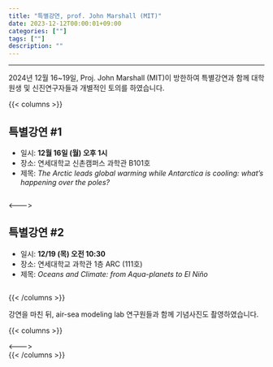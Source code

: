 ```yaml
---
title: "특별강연, prof. John Marshall (MIT)"
date: 2023-12-12T00:00:01+09:00
categories: [""]
tags: [""]
description: ""
---
```


---
2024년 12월 16~19일, Proj. John Marshall (MIT)이 방한하여 특별강연과 함께 대학원생 및 신진연구자들과 개별적인 토의를 하였습니다.

{{< columns >}} 

## 특별강연 #1

- 일시: **12월 16일 (월) 오후 1시**
- 장소: 연세대학교 신촌캠퍼스 과학관 B101호
- 제목: *The Arctic leads global warming while Antarctica is cooling: what’s happening over the poles?*

<div class='image'>
<img src="/images/Marshall_seminar1.jpg" class="img-responsive; width:25%;" alt="">
</div>

<---> <!-- magic separator, between columns -->
## 특별강연 #2

- 일시: **12/19 (목) 오전 10:30**
- 장소: 연세대학교 과학관 1층 ARC (111호)
- 제목: *Oceans and Climate: from Aqua-planets to El Niño*

<div class='image'>
<img src="/images/Marshall_seminar2.jpg" class="img-responsive; width:25%;" alt="">
</div>

{{< /columns >}}

강연을 마친 뒤, air-sea modeling lab 연구원들과 함께 기념사진도 촬영하였습니다.

{{< columns >}} 
<div class='image'>
<img src="/images/with_John_2.jpeg" class="img-responsive; width:40%;" alt="">
</div>
<---> <!-- magic separator, between columns -->
<div class='image'>
<img src="/images/with_John_9.jpeg" class="img-responsive; width:60%;" alt="">
</div>
{{< /columns >}}
